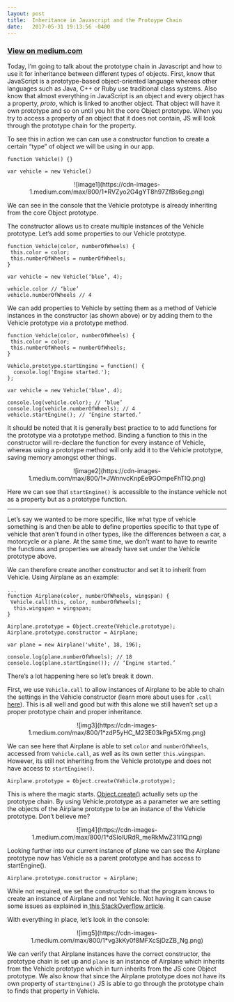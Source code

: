 ```yaml
---
layout: post
title:  Inheritance in Javascript and the Protoype Chain 
date:   2017-05-31 19:13:56 -0400
---
```


### [View on medium.com](https://medium.com/@j.onCoding/prototypal-inheritance-in-js-3b03df2dc4c0)

Today, I’m going to talk about the prototype chain in Javascript and how to use it for inheritance between different types of objects. First, know that JavaScript is a prototype-based object-oriented language whereas other languages such as Java, C++ or Ruby use traditional class systems. Also know that almost everything in JavaScript is an object and every object has a property, _proto_, which is linked to another object. That object will have it own prototype and so on until you hit the core Object prototype. When you try to access a property of an object that it does not contain, JS will look through the prototype chain for the property.

To see this in action we can can use a constructor function to create a certain “type” of object we will be using in our app.

```
function Vehicle() {}

var vehicle = new Vehicle()
```
<center>![image1](https://cdn-images-1.medium.com/max/800/1*RVZyo2G4gYT8h97ZfBs6eg.png)</center>

We can see in the console that the Vehicle prototype is already inheriting from the core Object prototype.

The constructor allows us to create multiple instances of the Vehicle prototype. Let’s add some properties to our Vehicle prototype.

```
function Vehicle(color, numberOfWheels) {
 this.color = color;
 this.numberOfWheels = numberOfWheels;
}

var vehicle = new Vehicle(‘blue’, 4);

vehicle.color // ‘blue’
vehicle.numberOfWheels // 4
```

We can add properties to Vehicle by setting them as a method of Vehicle instances in the constructor (as shown above) or by adding them to the Vehicle prototype via a prototype method.

```
function Vehicle(color, numberOfWheels) {
 this.color = color;
 this.numberOfWheels = numberOfWheels;
}

Vehicle.prototype.startEngine = function() {
  console.log('Engine started.');
};

var vehicle = new Vehicle('blue', 4);

console.log(vehicle.color); // ‘blue’
console.log(vehicle.numberOfWheels); // 4
vehicle.startEngine(); // ‘Engine started.’
```

It should be noted that it is generally best practice to to add functions for the prototype via a prototype method. Binding a function to this in the constructor will re-declare the function for every instance of Vehicle, whereas using a prototype method will only add it to the Vehicle prototype, saving memory amongst other things.

<center>![image2](https://cdn-images-1.medium.com/max/800/1*JWnnvcKnpEe9GOmpeFhTlQ.png)</center>

Here we can see that `startEngine()` is accessible to the instance vehicle not as a property but as a prototype function.

<hr>

Let’s say we wanted to be more specific, like what type of vehicle something is and then be able to define properties specific to that type of vehicle that aren't found in other types, like the differences between a car, a motorcycle or a plane. At the same time, we don’t want to have to rewrite the functions and properties we already have set under the Vehicle prototype above.

We can therefore create another constructor and set it to inherit from Vehicle. Using Airplane as an example:

```
...
function Airplane(color, numberOfWheels, wingspan) {
 Vehicle.call(this, color, numberOfWheels);
  this.wingspan = wingspan;
}
 
Airplane.prototype = Object.create(Vehicle.prototype); 
Airplane.prototype.constructor = Airplane;

var plane = new Airplane('white', 18, 196);
 
console.log(plane.numberOfWheels); // 18
console.log(plane.startEngine()); // ‘Engine started.’
```

There’s a lot happening here so let’s break it down.

First, we use `Vehicle.call` to allow instances of Airplane to be able to chain the settings in the Vehicle constructor (learn more about uses for `.call` [here](https://developer.mozilla.org/en-US/docs/Web/JavaScript/Reference/Global_Objects/Function/call)). This is all well and good but with this alone we still haven’t set up a proper prototype chain and proper inheritance.

<center>![img3](https://cdn-images-1.medium.com/max/800/1*zdP5yHC_M23E03kPgk5Xmg.png)</center>

We can see here that Airplane is able to set `color` and `numberOfWheels`, accessed from `Vehicle.call`, as well as its own setter `this.wingspan`. However, its still not inheriting from the Vehicle prototype and does not have access to `startEngine()`.

```
Airplane.prototype = Object.create(Vehicle.prototype);
```

This is where the magic starts. [Object.create()](https://developer.mozilla.org/en-US/docs/Web/JavaScript/Reference/Global_Objects/Object/create/) actually sets up the prototype chain. By using Vehicle.prototype as a parameter we are setting the objects of the Airplane prototype to be an instance of the Vehicle prototype. Don’t believe me?

<center>![img4](https://cdn-images-1.medium.com/max/800/1*dSIolURdR_meRkMwZ31l1Q.png)</center>

Looking further into our current instance of plane we can see the Airplane prototype now has Vehicle as a parent prototype and has access to startEngine().

```
Airplane.prototype.constructor = Airplane;
```

While not required, we set the constructor so that the program knows to create an instance of Airplane and not Vehicle. Not having it can cause some issues as explained in[ this StackOverflow article](https://stackoverflow.com/questions/8453887/why-is-it-necessary-to-set-the-prototype-constructor).

With everything in place, let’s look in the console:

<center>![img5](https://cdn-images-1.medium.com/max/800/1*vg3kKy0f8MFXcSjDzZB_Ng.png)</center>

We can verify that Airplane instances have the correct constructor, the prototype chain is set up and `plane` is an instance of Airplane which inherits from the Vehicle prototype which in turn inherits from the JS core Object prototype. We also know that since the Airplane prototype does not have its own property of `startEngine()` JS is able to go through the prototype chain to finds that property in Vehicle.
